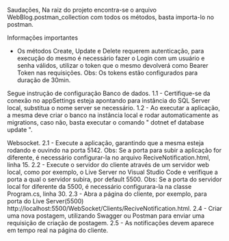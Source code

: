 Saudações, 
Na raiz do projeto encontra-se o arquivo WebBlog.postman_collection com todos os métodos, basta importa-lo no postman.

Informações importantes
- Os métodos Create, Update e Delete requerem autenticação, para execução do mesmo é necessário fazer o Login com um usuário e senha válidos, utilizar o token que o mesmo devolverá como Bearer Token nas requisições.
Obs: Os tokens estão configurados para duração de 30min.


Segue instrução de configuração
Banco de dados.
1.1 - Certifique-se da conexão no appSettings esteja apontando para instância do SQL Server local, substitua o nome server se necessário. 
1.2 - Ao executar a aplicação, a mesma deve criar o banco na instância local e rodar automaticamente as migrations, caso não, basta executar o comando " dotnet ef database update ".


Websocket.
2.1 - Execute a aplicação, garantindo que a mesma esteja rodando e ouvindo na porta 5142. 
Obs: Se a porta para subir a aplicação for diferente, é necessário configurar-la no arquivo ReciveNotification.html, linha 15. 
2.2 - Execute o servidor do cliente através de um servidor web local, como por exemplo, o Live Server no Visual Studio Code e verifique a porta a qual o servidor subira, por default 5500.
Obs: Se a porta do servidor local for diferente da 5500, é necessário configurara-la na classe Program.cs, linha 30.
2.3 - Abra a página do cliente, por exemplo, para porta do Live Server(5500) http://localhost:5500/WebSocket/Clients/ReciveNotification.html.
2.4 - Criar uma nova postagem, utilizando Swagger ou Postman para enviar uma requisição de criação de postagem.
2.5 - As notificações devem aparece em tempo real na página do cliente.
